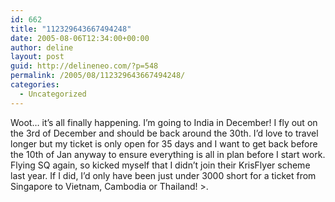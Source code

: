 ```yaml
---
id: 662
title: "112329643667494248"
date: 2005-08-06T12:34:00+00:00
author: deline
layout: post
guid: http://delineneo.com/?p=548
permalink: /2005/08/112329643667494248/
categories:
  - Uncategorized
---
```

Woot&#8230; it&#8217;s all finally happening. I&#8217;m going to India in December! I fly out on the 3rd of December and should be back around the 30th. I&#8217;d love to travel longer but my ticket is only open for 35 days and I want to get back before the 10th of Jan anyway to ensure everything is all in plan before I start work. Flying SQ again, so kicked myself that I didn&#8217;t join their KrisFlyer scheme last year. If I did, I&#8217;d only have been just under 3000 short for a ticket from Singapore to Vietnam, Cambodia or Thailand! >.
